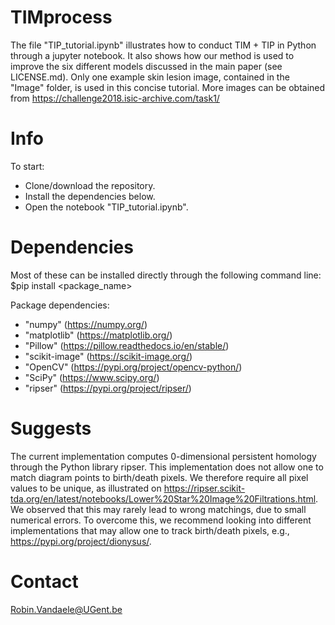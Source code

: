# TIMprocess

The file "TIP_tutorial.ipynb" illustrates how to conduct TIM + TIP in Python through a jupyter notebook.
It also shows how our method is used to improve the six different models discussed in the main paper (see LICENSE.md).
Only one example skin lesion image, contained in the "Image" folder, is used in this concise tutorial. 
More images can be obtained from https://challenge2018.isic-archive.com/task1/

# Info

To start:
- Clone/download the repository.
- Install the dependencies below.
- Open the notebook "TIP_tutorial.ipynb".


# Dependencies

Most of these can be installed directly through the following command line: $pip install <package_name> 

Package dependencies:
- "numpy" (https://numpy.org/)
- "matplotlib" (https://matplotlib.org/)
- "Pillow" (https://pillow.readthedocs.io/en/stable/)
- "scikit-image" (https://scikit-image.org/)
- "OpenCV" (https://pypi.org/project/opencv-python/)
- "SciPy" (https://www.scipy.org/)
- "ripser" (https://pypi.org/project/ripser/)

# Suggests

The current implementation computes 0-dimensional persistent homology through the Python library ripser. This implementation does not allow one to match diagram points to birth/death pixels. We therefore require all pixel values to be unique, as illustrated on https://ripser.scikit-tda.org/en/latest/notebooks/Lower%20Star%20Image%20Filtrations.html. We observed that this may rarely lead to wrong matchings, due to small numerical errors. To overcome this, we recommend looking into different implementations that may allow one to track birth/death pixels, e.g., https://pypi.org/project/dionysus/.


# Contact

Robin.Vandaele@UGent.be
